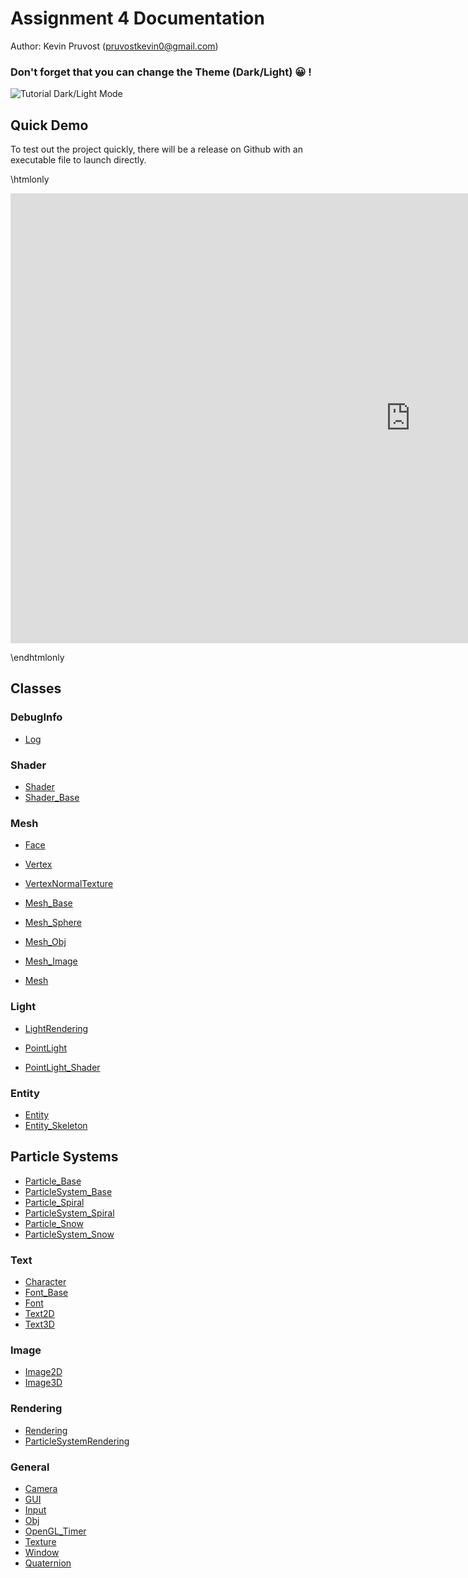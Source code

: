 # Assignment 4 Documentation

Author: Kevin Pruvost (pruvostkevin0@gmail.com)

### Don't forget that you can change the Theme (Dark/Light) 😀 !

![Tutorial Dark/Light Mode](change_theme.gif)

## Quick Demo

To test out the project quickly, there will be a release on Github
with an executable file to launch directly.

\htmlonly

<iframe width="1280" height="720" src="https://www.youtube.com/embed/Q7Rqe0mQsaM" title="YouTube video player" frameborder="0" allow="accelerometer; autoplay; clipboard-write; encrypted-media; gyroscope; picture-in-picture" allowfullscreen></iframe>

\endhtmlonly

## Classes

### DebugInfo

- [Log](class_log.html)

### Shader

- [Shader](class_shader.html)
- [Shader_Base](class_shader__base.html)

### Mesh

- [Face](struct_face.html)
- [Vertex](struct_vertex.html)
- [VertexNormalTexture](struct_vertex_normal_texture.html)

- [Mesh_Base](class_mesh__base.html)
- [Mesh_Sphere](class_mesh___sphere.html)
- [Mesh_Obj](class_mesh___obj.html)
- [Mesh_Image](class_mesh__image.html)
- [Mesh](class_mesh.html)

### Light

- [LightRendering](class_light_rendering.html)
- [PointLight](class_point_light.html)

- [PointLight_Shader](struct_point_light___shader.html)

### Entity

- [Entity](class_entity.html)
- [Entity_Skeleton](class_entity___skeleton.html)

## Particle Systems

- [Particle_Base](class_particle___base.html)
- [ParticleSystem_Base](class_particle_system___base.html)
- [Particle_Spiral](class_particle___spiral.html)
- [ParticleSystem_Spiral](class_particle_system___spiral.html)
- [Particle_Snow](class_particle___snow.html)
- [ParticleSystem_Snow](class_particle_system___snow.html)

### Text

- [Character](class_character.html)
- [Font_Base](class_font___base.html)
- [Font](class_font.html)
- [Text2D](class_text2_d.html)
- [Text3D](class_text3_d.html)

### Image

- [Image2D](class_image2_d.html)
- [Image3D](class_image3_d.html)

### Rendering

- [Rendering](class_rendering.html)
- [ParticleSystemRendering](class_particle_system_rendering.html)

### General

- [Camera](class_camera.html)
- [GUI](class_g_u_i.html)
- [Input](class_input.html)
- [Obj](class_obj.html)
- [OpenGL_Timer](class_open_g_l___timer.html)
- [Texture](class_texture.html)
- [Window](class_window.html)
- [Quaternion](class_quaternion.html)